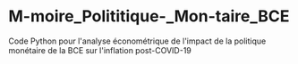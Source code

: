 # M-moire_Polititique-_Mon-taire_BCE
Code Python pour l'analyse économétrique de l'impact de la politique monétaire de la BCE sur l'inflation post-COVID-19
